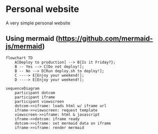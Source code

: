 # Personal website

A very simple personal website

## Using mermaid (https://github.com/mermaid-js/mermaid)
```mermaid
flowchart TD
    A[Deploy to production] --> B{Is it Friday?};
    B -- Yes --> C[Do not deploy!];
    B -- No --> D[Run deploy.sh to deploy!];
    C ----> E[Enjoy your weekend!];
    D ----> E[Enjoy your weekend!];
```

```mermaid
sequenceDiagram
    participant dotcom
    participant iframe
    participant viewscreen
    dotcom->>iframe: loads html w/ iframe url
    iframe->>viewscreen: request template
    viewscreen->>iframe: html & javascript
    iframe->>dotcom: iframe ready
    dotcom->>iframe: set mermaid data on iframe
    iframe->>iframe: render mermaid
```
